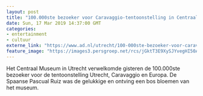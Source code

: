 ```yaml
---
layout: post
title: "100.000ste bezoeker voor Caravaggio-tentoonstelling in Centraal Museum"
date: Sun, 17 Mar 2019 14:37:00 GMT
categories: 
- entertainment 
- cultuur 
externe_link: "https://www.ad.nl/utrecht/100-000ste-bezoeker-voor-caravaggio-tentoonstelling-in-centraal-museum~a1f45174/"
feature_image: "https://images3.persgroep.net/rcs/jGktT3E9XySJYvegHI50AOh1FVc/diocontent/143635192/_fitwidth/400/?appId=21791a8992982cd8da851550a453bd7f&quality=0.7"
---
```


Het Centraal Museum in Utrecht verwelkomde gisteren de 100.000ste bezoeker voor de tentoonstelling Utrecht, Caravaggio en Europa. De Spaanse Pascual Ruiz was de gelukkige en ontving een bos bloemen van het museum.
